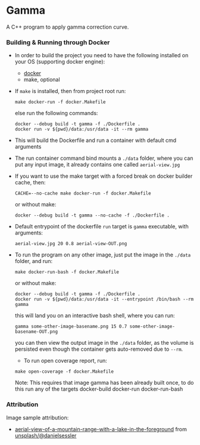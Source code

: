 # Gamma
A C++ program to apply gamma correction curve.

### Building & Running through Docker

- In order to build the project you need to have 
the following installed on your OS (supporting docker engine):

   - [docker](https://docs.docker.com/engine/install/)
   - make, optional

- If `make` is installed, then from project root run:

  ```shell
  make docker-run -f docker.Makefile 
  ```

  else run the following commands:

  ```shell
  docker --debug build -t gamma -f ./Dockerfile .
  docker run -v ${pwd}/data:/usr/data -it --rm gamma
  ```
  
- This will build the Dockerfile and run a container with default cmd arguments
- The run container command bind mounts a `./data` folder,
  where you can put any input image, it already contains one called `aerial-view.jpg`
- If you want to use the make target with a forced break on docker builder cache, then:

  ```shell
  CACHE=--no-cache make docker-run -f docker.Makefile 
  ```

  or without make:

  ```shell
  docker --debug build -t gamma --no-cache -f ./Dockerfile .
  ```
  
- Default entrypoint of the dockerfile `run` target is `gamma` executable,
  with arguments:

  ```shell
  aerial-view.jpg 20 0.8 aerial-view-OUT.png
  ```

- To run the program on any other image,
  just put the image in the `./data` folder, and run:

  ```shell
  make docker-run-bash -f docker.Makefile
  ```

  or without make:

  ```shell
  docker --debug build -t gamma -f ./Dockerfile .
  docker run -v ${pwd}/data:/usr/data -it --entrypoint /bin/bash --rm gamma
  ```

  this will land you on an interactive bash shell, where you can run:

  ```shell
  gamma some-other-image-basename.png 15 0.7 some-other-image-basename-OUT.png
  ```

  you can then view the output image in the `./data` folder, as the volume is persisted even though the container gets auto-removed due to `--rm`.

  - To run open coverage report, run:

  ```shell
  make open-coverage -f docker.Makefile
  ```
  
     Note: This requires that image gamma has been already built once, to do this run any of the targets docker-build docker-run docker-run-bash

### Attribution
Image sample attribution:

- [aerial-view-of-a-mountain-range-with-a-lake-in-the-foreground](./data/aerial-view.jpg) from [unsplash/@danielsessler](https://unsplash.com/photos/an-aerial-view-of-a-mountain-and-a-body-of-water-aHQtYTNih_Q?utm_content=creditShareLink&utm_medium=referral&utm_source=unsplash)
